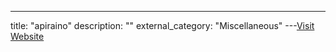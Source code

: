 ---
title: "apiraino"
description: ""
external_category: "Miscellaneous"
---[Visit Website](https://github.com/apiraino)

